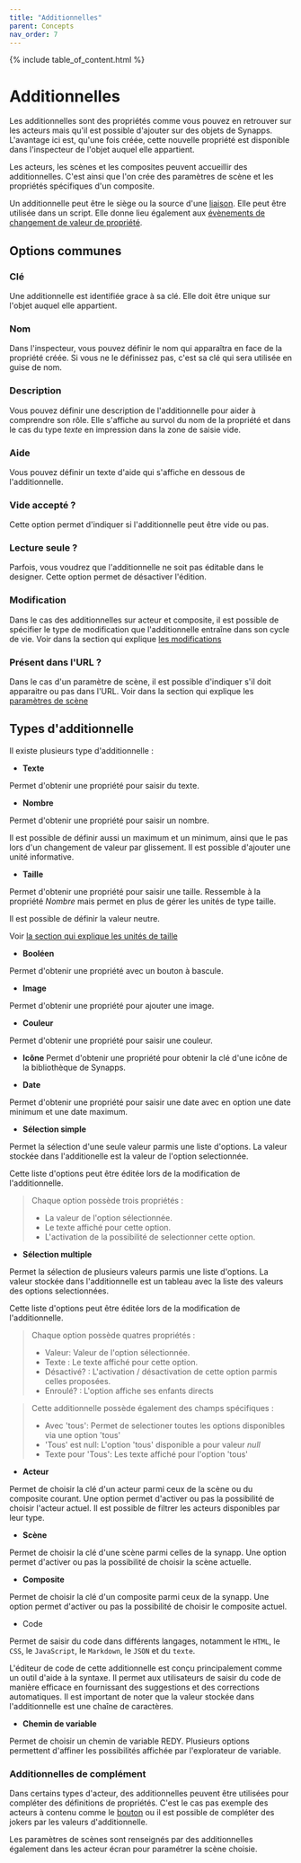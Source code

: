 ```yaml
---
title: "Additionnelles"
parent: Concepts
nav_order: 7
---
```


{% include table_of_content.html %}

# Additionnelles

Les additionnelles sont des propriétés comme vous pouvez en retrouver sur les acteurs mais qu'il est possible d'ajouter sur des objets de Synapps.
L'avantage ici est, qu'une fois créée, cette nouvelle propriété est disponible dans l'inspecteur de l'objet auquel elle appartient.

Les acteurs, les scènes et les composites peuvent accueillir des additionnelles. C'est ainsi que l'on crée des paramètres de scène et les propriétés spécifiques d'un composite.

Un additionnelle peut être le siège ou la source d'une [liaison](./binding.md). Elle peut être utilisée dans un script. Elle donne lieu également aux [évènements de changement de valeur de propriété](./scripts/actor-life-cycle.md#changement-de-valeur-de-propriété-dun-acteur).

## Options communes

### Clé
Une additionnelle est identifiée grace à sa clé. Elle doit être unique sur l'objet auquel elle appartient.

### Nom
Dans l'inspecteur, vous pouvez définir le nom qui apparaîtra en face de la propriété créée. Si vous ne le définissez pas, c'est sa clé qui sera utilisée en guise de nom.

### Description

Vous pouvez définir une description de l'additionnelle pour aider à comprendre son rôle. Elle s'affiche au survol du nom de la propriété et dans le cas du type *texte* en impression dans la zone de saisie vide.

### Aide
Vous pouvez définir un texte d'aide qui s'affiche en dessous de l'additionnelle.

### Vide accepté ?

Cette option permet d'indiquer si l'additionnelle peut être vide ou pas.

### Lecture seule ?

Parfois, vous voudrez que l'additionnelle ne soit pas éditable dans le designer. Cette option permet de désactiver l'édition.

### Modification

Dans le cas des additionnelles sur acteur et composite, il est possible de spécifier le type de modification que l'additionnelle entraîne dans son cycle de vie. Voir dans la section qui explique [les modifications](./scripts/actor-life-cycle.md#changement-de-valeur-de-propriété-dun-acteur)

### Présent dans l'URL ?

Dans le cas d'un paramètre de scène, il est possible d'indiquer s'il doit apparaitre ou pas dans l'URL. Voir dans la section qui explique les [paramètres de scène](./scene.md#paramètres-de-scène)

## Types d'additionnelle

Il existe plusieurs type d'additionnelle :

- **Texte**

Permet d'obtenir une propriété pour saisir du texte.

- **Nombre**

Permet d'obtenir une propriété pour saisir un nombre.

Il est possible de définir aussi un maximum et un minimum, ainsi que le pas lors d'un changement de valeur par glissement. Il est possible d'ajouter une unité informative.

- **Taille**

Permet d'obtenir une propriété pour saisir une taille. Ressemble à la propriété *Nombre* mais permet en plus de gérer les unités de type taille.

Il est possible de définir la valeur neutre.

Voir [la section qui explique les unités de taille](./sizes.md)

- **Booléen**

Permet d'obtenir une propriété avec un bouton à bascule.

- **Image**

Permet d'obtenir une propriété pour ajouter une image.

- **Couleur**

Permet d'obtenir une propriété pour saisir une couleur.

- **Icône**
Permet d'obtenir une propriété pour obtenir la clé d'une icône de la bibliothèque de Synapps.

- **Date**

Permet d'obtenir une propriété pour saisir une date avec en option une date minimum et une date maximum.

- **Sélection simple**

Permet la sélection d'une seule valeur parmis une liste d'options.
La valeur stockée dans l'additionelle est la valeur de l'option selectionnée.

Cette liste d'options peut être éditée lors de la modification de l'additionnelle.
> Chaque option possède trois propriétés :
>  - La valeur de l'option sélectionnée.
>  - Le texte affiché pour cette option.
>  - L'activation de la possibilité de selectionner cette option.

- **Sélection multiple**

Permet la sélection de plusieurs valeurs parmis une liste d'options.
La valeur stockée dans l'additionnelle est un tableau avec la liste des  valeurs des options selectionnées.

Cette liste d'options peut être éditée lors de la modification de l'additionnelle.
>Chaque option possède quatres propriétés :
>  - Valeur: Valeur de l'option sélectionnée.
>  - Texte : Le texte affiché pour cette option.
>  - Désactivé? : L'activation / désactivation de cette option parmis celles proposées.
>  - Enroulé? : L'option affiche ses enfants directs

>Cette additionnelle possède également des champs spécifiques :
>  - Avec 'tous': Permet de selectioner toutes les options disponibles via une option 'tous'
>  - 'Tous' est null: L'option 'tous' disponible a pour valeur *null*
>  - Texte pour 'Tous': Les texte affiché pour l'option 'tous'

- **Acteur**

Permet de choisir la clé d'un acteur parmi ceux de la scène ou du composite courant. Une option permet d'activer ou pas la possibilité de choisir l'acteur actuel. Il est possible de filtrer les acteurs disponibles par leur type.

- **Scène**

Permet de choisir la clé d'une scène parmi celles de la synapp. Une option permet d'activer ou pas la possibilité de choisir la scène actuelle.

- **Composite**

Permet de choisir la clé d'un composite parmi ceux de la synapp. Une option permet d'activer ou pas la possibilité de choisir le composite actuel.

- Code

Permet de saisir du code dans différents langages, notamment le `HTML`, le `CSS`, le `JavaScript`, le `Markdown`, le `JSON` et du `texte`.

L'éditeur de code de cette additionnelle est conçu principalement comme un outil d'aide à la syntaxe. Il permet aux utilisateurs de saisir du code de manière efficace en fournissant des suggestions et des corrections automatiques. Il est important de noter que la valeur stockée dans l'additionnelle est une chaîne de caractères.

- **Chemin de variable**

Permet de choisir un chemin de variable REDY. Plusieurs options permettent d'affiner les possibilités affichée par l'explorateur de variable.

### Additionnelles de complément

Dans certains types d'acteur, des additionnelles peuvent être utilisées pour compléter des définitions de propriétés. C'est le cas pas exemple des acteurs à contenu comme le [bouton](./actor-types/input-button.md) ou il est possible de compléter des jokers par les valeurs d'additionnelle.

Les paramètres de scènes sont renseignés par des additionnelles également dans les acteur écran pour paramétrer la scène choisie.
